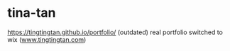 # tina-tan
https://tingtingtan.github.io/portfolio/ (outdated)
real portfolio switched to wix (www.tingtingtan.com)
